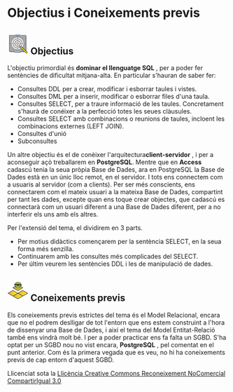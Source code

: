 # Objectius i Coneixements previs


## ![](icon_objectives.gif) Objectius

L'objectiu primordial és **dominar el llenguatge SQL** , per a poder fer
sentències de dificultat mitjana-alta. En particular s'hauran de saber fer:

  * Consultes DDL per a crear, modificar i esborrar taules i vistes.
  * Consultes DML per a inserir, modificar o esborrar files d'una taula.
  * Consultes SELECT, per a traure informació de les taules. Concretament s'haurà de conéixer a la perfecció totes les seues clàusules.
  * Consultes SELECT amb combinacions o reunions de taules, incloent les combinacions externes (LEFT JOIN).
  * Consultes d'unió
  * Subconsultes

Un altre objectiu és el de conèixer l'arquitectura**client-servidor** , i per
a aconseguir açò treballarem en **PostgreSQL**. Mentre que en **Access**
cadascú tenia la seua pròpia Base de Dades, ara en PostgreSQL la Base de Dades
està en un únic lloc remot, en el servidor. I tots ens connectem com a usuaris
al servidor (com a clients). Per ser més conscients, ens connectarem com el
mateix usuari a la mateixa Base de Dades, compartint per tant les dades,
excepte quan ens toque crear objectes, que cadascú es connectarà com un usuari
diferent a una Base de Dades diferent, per a no interferir els uns amb els
altres.

Per l'extensió del tema, el dividirem en 3 parts.

  * Per motius didàctics començarem per la sentència SELECT, en la seua forma més senzilla.
  * Continuarem amb les consultes més complicades del SELECT.
  * Per últim veurem les sentències DDL i les de manipulació de dades.


## ![](icon_preknowledge.gif) Coneixements previs

Els coneixements previs estrictes del tema és el Model Relacional, encara que
no el podrem deslligar de tot l'entorn que ens estem construint a l'hora de
dissenyar una Base de Dades, i així el tema del Model Entitat-Relació també
ens vindrà molt bé. I per a poder practicar ens fa falta un SGBD. S'ha optat
per un SGBD nou no vist encara, **PostgreSQL** , pel comentat en el punt
anterior. Com és la primera vegada que es veu, no hi ha coneixements previs de
cap entorn d'aquest SGBD.


Llicenciat sota la  [Llicència Creative Commons Reconeixement NoComercial
CompartirIgual 3.0](http://creativecommons.org/licenses/by-nc-sa/3.0/)

